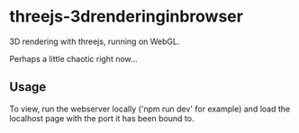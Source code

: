 # threejs-3drenderinginbrowser

3D rendering with threejs, running on WebGL.

Perhaps a little chaotic right now...

## Usage
To view, run the webserver locally ('npm run dev' for example) and load the localhost page with the port it has been bound to.

